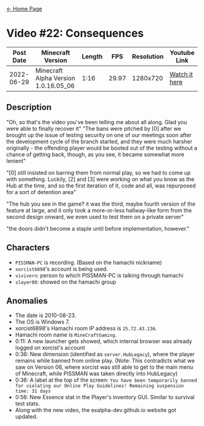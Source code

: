 [← Home Page](../README.md#2-videos)

# Video #22: Consequences
| Post Date  | Minecraft Version                     | Length   | FPS     | Resolution | Youtube Link      |
| ---------  | ------------------------------------- | -------- | ------- | ---------  | ----------------- |
| 2022-06-29 | Minecraft Alpha Version 1.0.16.05_06  | 1:16  | 29.97   | 1280x720   | [Watch it here](https://www.youtube.com/watch?v=5ju7V8J4V98) |

## Description
"Oh, so that's the video you've been telling me about all along. Glad you were able to finally recover it"
"The bans were pitched by [0] after we brought up the issue of testing security on one of our meetings soon after the development cycle of the branch started, and they were much harsher originally - the offending player would be booted out of the testing without a chance of getting back, though, as you see, it became somewhat more lenient"

"[0] still insisted on barring them from normal play, so we had to come up with something. Luckily, [2] and [3] were working on what you know as the Hub at the time, and so the first iteration of it, code and all, was repurposed for a sort of detention area"

"The hub you see in the game? it was the third, maybe fourth version of the feature at large, and it only took a more-or-less hallway-like form from the second design onward, we even used to test them on a private server"

"the doors didn't become a staple until before implementation, however."

## Characters
* `PISSMAN-PC` is recording. (Based on the hamachi nickname)
* `xorcist6898`'s account is being used.
* `vivivern`: person to which PISSMAN-PC is talking through hamachi
* `slayer00`: showed on the hamachi group

## Anomalies
* The date is 2010-08-23.
* The OS is Windows 7.
* xorcist6898's Hamachi room IP address is `25.72.43.136`.
* Hamachi room name is `MineCraftGaming`.
* 0:11: A new launcher gets showed, which internal browser was already logged on xorcist's account
* 0:36: New dimension (identified as `server.HubLegacy`), where the player remains while banned from online play. (Note: This contradicts what we saw on Version 06, where xorcist was still able to get to the main menu of Minecraft, while PISSMAN was taken directly into HubLegacy)
* 0:36: A label at the top of the screen: `You have been temporarily banned for violating our Online Play Guidelines! Remaining suspension time: 31 days`
* 0:56: New Essence stat in the Player's inventory GUI. Similar to survival test stats.
* Along with the new video, the exalpha-dev.github.io website got updated.
